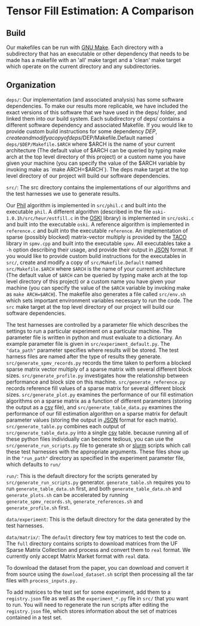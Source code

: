 Tensor Fill Estimation: A Comparison
======================

Build
--------
Our makefiles can be run with [GNU Make](https://www.gnu.org/software/make/).
Each directory with a subdirectory that has an executable or other dependency
that needs to be made has a makefile with an 'all' make target and a 'clean'
make target which operate on the current directory and any subdirectories.

Organization
--------

`deps/`:
  Our implementation (and associated analysis) has some software dependencies.
To make our results more replicable, we have included the exact versions of
this software that we have used in the deps/ folder, and linked them into our
build system. Each subdirectory of deps/ contains a different software
dependency and associated Makefile. If you would like to provide custom build
instructions for some dependency $DEP, create and modify a copy of
deps/$DEP/Makefile.Default named `deps/$DEP/Makefile.$ARCH` where $ARCH is the
name of your current architecture (The default value of $ARCH can be queried by
typing make arch at the top level directory of this project) or a custom name
you have given your machine (you can specify the value of the $ARCH variable
by invoking make as `make ARCH=$ARCH`). The deps make target at the top level
directory of our project will build our software dependencies.

`src/`:
  The src directory contains the implementations of our algorithms and the
test harnesses we use to generate results.

  Our [Phil]() algorithm is implemented in `src/phil.c` and built into the
executable `phil`. A different algorithm (described in the file
`oski-1.0.1h/src/heur/estfill.c` in the
[OSKI](https://bebop.cs.berkeley.edu/oski/) library) is implemented in
`src/oski.c` and built into the executable `oski`. A reference algorithm is
implemented in `reference.c` and built into the executable `reference`. An
implementation of sparse (possibly blocked) matrix-vector multiply is provided
by the [TACO](http://tensor-compiler.org/) library in `spmv.cpp` and built into
the executable `spmv`. All executables take a `-h` option describing their
usage, and provide their output in [JSON](https://www.json.org/) format. If you
would like to provide custom build instructions for the executables in `src/`,
create and modify a copy of `src/Makefile.Default` named `src/Makefile.$ARCH`
where `$ARCH` is the name of your current architecture (The default value of
`$ARCH` can be queried by typing make arch at the top level directory of this
project) or a custom name you have given your machine (you can specify the
value of the `$ARCH` variable by invoking make as `make ARCH=$ARCH`). The
makefile also generates a file called `src/env.sh` which sets important
environment variables necessary to run the code. The `src` make target at the
top level directory of our project will build our software dependencies.

  The test harnesses are controlled by a parameter file which describes the
settings to run a particular experiment on a particular machine. The parameter
file is written in python and must evaluate to a dictionary. An example
parameter file is given in `src/experiment_default.py`. The `"data_path"`
parameter specifies where results will be stored. The test harness files are
named after the type of results they generate. `src/generate_spmv_records.py`
records the time taken to perform a blocked sparse matrix vector multiply of a
sparse matrix with several different block sizes. `src/generate_profile.py`
investigates how the relationship between performance and block size on this
machine.  `src/generate_reference.py` records reference fill values of a sparse
matrix for several different block sizes. `src/generate_plot.py` examines the
performance of our fill estimation algorithms on a sparse matrix as a function
of different parameters (storing the output as a
[csv](https://en.wikipedia.org/wiki/Comma-separated_values) file), and
`src/generate_table_data.py` examines the performance of our fill estimation
algorithm on a sparse matrix for default parameter values (storing the output
in [JSON](https://www.json.org/) format for each matrix).
`src/generate_table.py` combines each output of `src/generate_table_data.py`
into a single [csv](https://en.wikipedia.org/wiki/Comma-separated_values)
table. because running all of these python files individually can become
tedious, you can use the `src/generate_run_scripts.py` file to generate sh or
[slurm](https://slurm.schedmd.com/) scripts which call these test harnesses
with the appropriate arguments. These files show up in the `"run_path"`
directory as specified in the experiment parameter file, which defaults to
`run/`

`run/`:
  This is the default directory for the scripts generated by
`src/generate_run_scripts.py` generator. `generate_table.sh` requires you to
run `generate_table_data.sh` first, and both `generate_table_data.sh` and
`generate_plots.sh` can be accelerated by running `generate_spmv_records.sh`,
`generate_references.sh` and `generate_profile.sh` first.

`data/experiment`:
  This is the default directory for the data generated by the test harnesses.

`data/matrix/`:
  The `default` directory few toy matrices to test the code on. The `full`
directory contains scripts to download matrices from the UF Sparse Matrix
Collection and process and convert them to `real` format. We currently only
accept Matrix Market format with `real` data.

  To download the dataset from the paper, you can download and convert it from
source using the `download_dataset.sh` script then processing all the tar files
with `process_inputs.py.`

  To add matrices to the test set for some experiment, add them to a
`registry.json` file as well as the `experiment_*.py` file in `src/` that you
want to run. You will need to regenerate the run scripts after editing the
`registry.json` file, which stores information about the set of matrices
contained in a test set.
